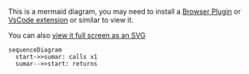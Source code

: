 This is a mermaid diagram, you may need to install a [Browser Plugin](https://github.com/BackMarket/github-mermaid-extension) or [VsCode extension](https://marketplace.visualstudio.com/items?itemName=bierner.markdown-mermaid) or similar to view it.

You can also [view it full screen as an SVG](https://mermaid.ink/svg/c2VxdWVuY2VEaWFncmFtCiAgc3RhcnQtPj5zdW1hcjogY2FsbHMgeDEKICBzdW1hci0tPj5zdGFydDogcmV0dXJucyAK)        

```mermaid
sequenceDiagram
  start->>sumar: calls x1
  sumar-->>start: returns 

```
